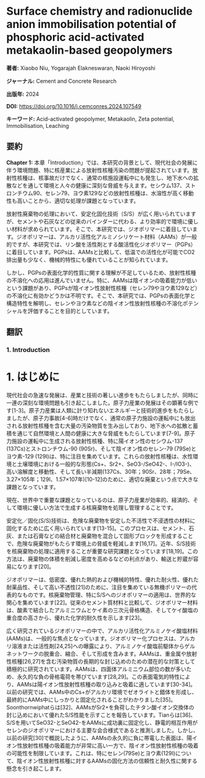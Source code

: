 # Surface chemistry and radionuclide anion immobilisation potential of phosphoric acid-activated metakaolin-based geopolymers

**著者:** Xiaobo Niu, Yogarajah Elakneswaran, Naoki Hiroyoshi

**ジャーナル:** Cement and Concrete Research

**出版年:** 2024

**DOI:** https://doi.org/10.1016/j.cemconres.2024.107549

**キーワード:** Acid-activated geopolymer, Metakaolin, Zeta potential, Immobilisation, Leaching


## 要約

**Chapter 1:**
本章「Introduction」では、本研究の背景として、現代社会の発展に伴う環境問題、特に核産業による放射性核種汚染の問題が提起されています。放射性核種は、核事故だけでなく、通常の核施設運転中にも発生し、地下水への拡散などを通して環境と人々の健康に深刻な脅威を与えます。セシウム137、ストロンチウム90、セレン79、ヨウ素129などの放射性核種は、水溶性が高く移動性も高いことから、適切な処理が課題となっています。

放射性廃棄物の処理において、安定化固化技術（S/S）が広く用いられていますが、セメントや石灰などの従来のバインダーに代わる、より効率的で環境に優しい材料が求められています。そこで、本研究では、ジオポリマーに着目しています。ジオポリマーは、アルカリ活性化アルミノシリケート材料（AAMs）が一般的ですが、本研究では、リン酸を活性剤とする酸活性化ジオポリマー（PGPs）に着目しています。PGPsは、AAMsと比較して、低温での活性化が可能でCO2排出量も少なく、機械的特性にも優れていることが知られています。

しかし、PGPsの表面化学的性質に関する理解が不足しているため、放射性核種の不溶化への応用は進んでいません。特に、AAMsは陰イオンの吸着能力が低いという課題があり、PGPsが陰イオン性放射性核種（セレン79やヨウ素129など）の不溶化に有効かどうかは不明です。そこで、本研究では、PGPsの表面化学と構造特性を解明し、セレンやヨウ素などの陰イオン性放射性核種の不溶化ポテンシャルを評価することを目的としています。


## 翻訳


### 1. Introduction

# 1. はじめに

現代社会の急速な発展は、産業と技術の著しい進歩をもたらしましたが、同時に一連の深刻な環境問題も引き起こしました。原子力産業の発展はその顕著な例です[1-3]。原子力産業は人類に計り知れないエネルギーと技術的進歩をもたらしましたが、原子力事故[4-6]時だけでなく、通常の原子力施設の運転中にも放出される放射性核種を含む大量の汚染物質を生み出しており、地下水への拡散と蓄積を通じて自然環境と人間の健康に大きな脅威をもたらしています[7-9]。原子力施設の運転中に生成される放射性核種、特に陽イオン性のセシウム-137 (137Cs)とストロンチウム-90 (90Sr)、そして陰イオン性のセレン-79 (79Se)とヨウ素-129 (129I)は、特に注目を集めています。これらの放射性核種は、水性環境と土壌環境における一般的な形態(Cs+、Sr2+、SeO3-/SeO42-、I-/IO3-)、高い溶解度と移動性、そして長い半減期(137Cs、30年；90Sr、28年；79Se、3.27×105年；129I、1.57×107年)[10-12]のために、適切な廃棄という点で大きな課題となっています。

現在、世界中で重要な課題となっているのは、原子力産業が効率的、経済的、そして環境に優しい方法で生成する核廃棄物を処理し管理することです。

安定化／固化(S/S)技術は、危険な廃棄物を安定した不活性で不浸透性の材料に固化するために広く用いられています[13-15]。このプロセスは、セメント、石灰、または石膏などの結合材と廃棄物を混合して固形ブロックを形成することで、危険な廃棄物がもたらす環境上の脅威を軽減します[16,17]。近年、S/S技術を核廃棄物の処理に適用することが重要な研究課題となっています[18,19]。この方法は、廃棄物の体積を削減し密度を高めるなどの利点があり、輸送と貯蔵が容易になります[20]。

ジオポリマーは、低密度、優れた熱的および機械的特性、優れた耐火性、優れた耐薬品性、そして高い不透性[21]のために、注目を集めている無機ポリマーの代表的なものです。核廃棄物管理、特にS/Sへのジオポリマーの適用は、世界的な関心を集めています[22]。従来のセメント質材料と比較して、ジオポリマー材料は、酸素で結合したアルミニウムとケイ素の三次元骨格構造、そしてケイ酸塩の重合度の高さから、優れた化学的耐久性を示します[23]。

広く研究されているジオポリマーの中で、アルカリ活性化アルミノケイ酸塩材料(AAMs)は、一般的な焦点となっています。ジオポリマー化プロセスは、アルカリ溶液または活性剤[24,25]への曝露により、アルミノケイ酸塩前駆体からゲルネットワークの脱重合、縮合、そして形成を含みます。AAMsは、重金属や放射性核種[26,27]を含む汚染物質の長期的な封じ込めのための潜在的な対策として積極的に研究されています。AAMsは、四面体アルミニウム部位の数が多いため、永久的な負の骨格電荷を帯びています[28,29]。この表面電気的特性により、AAMsは陽イオン性放射性核種の取り込みと吸着に適しています[30-34]。以前の研究では、AAMs中のCs+がアルカリ環境でゼオライトと錯体を形成し、最終的にAAMs中にしっかりと固定化されることがわかりました[35]。Soonthornwiphatらは[32]、AAMsがSr2+を負荷したチタン酸イオン交換体の封じ込めにおいて優れたS/S性能を示すことを報告しています。Tianらは[36]、S/Sを用いてSeO32-とSeO42-をAAMsに成功裏に固定化し、静電的相互作用がセレンのジオポリマーにおける主要な会合様式であると推測しました。しかし、以前の研究[30]で概説したように、AAMsの永久的に負に帯電した表面は、陽イオン性放射性核種の吸着能力が非常に高い一方で、陰イオン性放射性核種の吸着の可能性を制限しています。これは、特にセレン(79Se)とヨウ素(129I)について、陰イオン性放射性核種に対するAAMsの固化方法の信頼性と耐久性に関する懸念を引き起こします。

